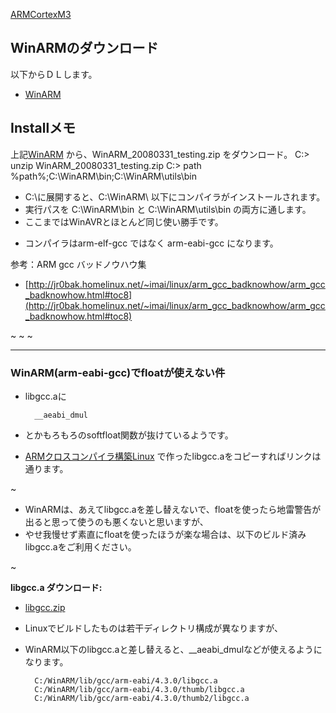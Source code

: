 ﻿[ARMCortexM3](ARMCortexM3.md) 

## WinARMのダウンロード

以下からＤＬします。
- [WinARM](http://www.siwawi.arubi.uni-kl.de/avr_projects/arm_projects/#winarm) 

<!-- dummy comment line for breaking list -->

## Installメモ
上記[WinARM](http://www.siwawi.arubi.uni-kl.de/avr_projects/arm_projects/#winarm) から、WinARM_20080331_testing.zip をダウンロード。
	C:\> unzip WinARM_20080331_testing.zip
	C:\> path %path%;C:\WinARM\bin;C:\WinARM\utils\bin
- C:\に展開すると、C:\WinARM\ 以下にコンパイラがインストールされます。
- 実行パスを C:\WinARM\bin と C:\WinARM\utils\bin の両方に通します。
- ここまではWinAVRとほとんど同じ使い勝手です。

<!-- dummy comment line for breaking list -->

- コンパイラはarm-elf-gcc ではなく arm-eabi-gcc になります。

<!-- dummy comment line for breaking list -->

参考：ARM gcc バッドノウハウ集
- [http://jr0bak.homelinux.net/~imai/linux/arm_gcc_badknowhow/arm_gcc_badknowhow.html#toc8](http://jr0bak.homelinux.net/~imai/linux/arm_gcc_badknowhow/arm_gcc_badknowhow.html#toc8) 

<!-- dummy comment line for breaking list -->

~
~
~

- - - -
### WinARM(arm-eabi-gcc)でfloatが使えない件

- libgcc.aに

		__aeabi_dmul
- とかもろもろのsoftfloat関数が抜けているようです。
- [ARMクロスコンパイラ構築Linux](2010-04#b817f226.md) で作ったlibgcc.aをコピーすればリンクは通ります。

<!-- dummy comment line for breaking list -->


~
- WinARMは、あえてlibgcc.aを差し替えないで、floatを使ったら地雷警告が出ると思って使うのも悪くないと思いますが、
- やせ我慢せず素直にfloatを使ったほうが楽な場合は、以下のビルド済みlibgcc.aをご利用ください。

<!-- dummy comment line for breaking list -->

~

**libgcc.a ダウンロード:**
- [libgcc.zip](https://github.com/iruka-/ATMEL_AVR/blob/master/web/upload/NXP/libgcc.zip) 
- Linuxでビルドしたものは若干ディレクトリ構成が異なりますが、
- WinARM以下のlibgcc.aと差し替えると、__aeabi_dmulなどが使えるようになります。

		C:/WinARM/lib/gcc/arm-eabi/4.3.0/libgcc.a
		C:/WinARM/lib/gcc/arm-eabi/4.3.0/thumb/libgcc.a
		C:/WinARM/lib/gcc/arm-eabi/4.3.0/thumb2/libgcc.a

